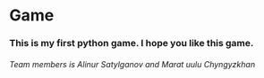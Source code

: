 # Game

### This is my first python game. I hope you like this game.

###### Team members is Alinur Satylganov and Marat uulu Chyngyzkhan
